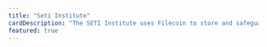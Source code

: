 ```yaml
---
title: "Seti Institute"
cardDescription: "The SETI Institute uses Filecoin to store and safeguard the massive datasets generated by space research."
featured: true
---
```


